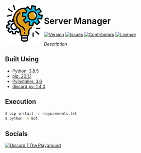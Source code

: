 <img src="https://raw.githubusercontent.com/Macro303/Server-Manager/main/logo.png" align="left" width="128" height="128" alt="Server Manager Logo"/>

# Server Manager
[![Version](https://img.shields.io/github/tag-pre/Macro303/Server-Manager.svg?label=version&style=flat-square)](https://github.com/Macro303/Server-Manager/releases)
[![Issues](https://img.shields.io/github/issues/Macro303/Server-Manager.svg?style=flat-square)](https://github.com/Macro303/Server-Manager/issues)
[![Contributors](https://img.shields.io/github/contributors/Macro303/Server-Manager.svg?style=flat-square)](https://github.com/Macro303/Server-Manager/graphs/contributors)
[![License](https://img.shields.io/github/license/Macro303/Server-Manager.svg?style=flat-square)](https://opensource.org/licenses/MIT)

*Description*

## Built Using
 - [Python: 3.8.5](https://www.python.org/)
 - [pip: 20.1.1](https://pypi.org/project/pip/)
 - [PyInstaller: 3.6](https://pypi.org/project/PyInstaller/)
 - [discord.py: 1.4.0](https://pypi.org/project/discord.py/)

## Execution
```bash
$ pip install -r requirements.txt
$ python -m Bot
```

## Socials
[![Discord | The Playground](https://discord.com/api/v6/guilds/618581423070117932/widget.png?style=banner2)](https://discord.gg/nqGMeGg)